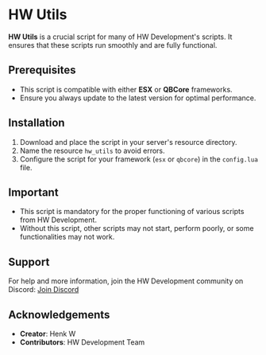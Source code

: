 # HW Utils

**HW Utils** is a crucial script for many of HW Development's scripts. It ensures that these scripts run smoothly and are fully functional.

## Prerequisites
- This script is compatible with either **ESX** or **QBCore** frameworks.
- Ensure you always update to the latest version for optimal performance.

## Installation
1. Download and place the script in your server's resource directory.
2. Name the resource `hw_utils` to avoid errors.
3. Configure the script for your framework (`esx` or `qbcore`) in the `config.lua` file.

## Important
- This script is mandatory for the proper functioning of various scripts from HW Development.
- Without this script, other scripts may not start, perform poorly, or some functionalities may not work.

## Support
For help and more information, join the HW Development community on Discord:
[Join Discord](https://discord.com/invite/buqhWxVYkQ)

## Acknowledgements
- **Creator**: Henk W
- **Contributors**: HW Development Team